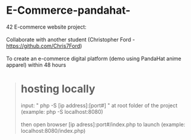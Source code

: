 # E-Commerce-pandahat-
 42 E-commerce website project: <br></br>
 Collaborate with another student (Christopher Ford - https://github.com/Chris7Ford)<br></br>
 To create an e-commerce digital platform (demo using PandaHat anime apparel) within 48 hours

> # hosting locally
> input: " php -S [ip address]:[port#] " at root folder of the project
> (example: php -S localhost:8080)<br></br>
> then open browser [ip adress]:port#/index.php to launch
> (example: localhost:8080/index.php)
